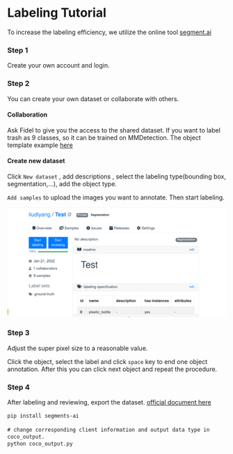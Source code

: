 # Labeling Tutorial

To increase the labeling efficiency, we utilize the online tool [segment.ai](https://segments.ai/)

### Step 1

Create your own account and login.

### Step 2

You can create your own dataset or collaborate with others.

#### Collaboration

Ask Fidel to give you the access to the shared dataset. If you want to label trash as 9 classes, so it can be trained on MMDetection. The object template example [here](https://segments.ai/liudiyang/ARC_MMDETECTION/) 

#### Create new dataset

Click `New dataset` , add descriptions , select the labeling type(bounding box, segmentation,...), add the object type.

`Add samples` to upload the images you want to annotate. Then start labeling.

![](assets/README/1.png)



### Step 3 

Adjust the super pixel size to a reasonable value.

Click the object, select the label and click `space` key to end one object annotation. After this you can click next object and repeat the procedure.



### Step 4

After labeling and reviewing, export the dataset. [official document here](https://docs.segments.ai/guides/export)

```
pip install segments-ai

# change corresponding client information and output data type in coco_output.
python coco_output.py   
```

